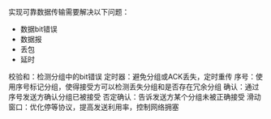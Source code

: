 实现可靠数据传输需要解决以下问题：
- 数据bit错误
- 数据报
- 丢包
- 延时

校验和：检测分组中的bit错误
定时器：避免分组或ACK丢失，定时重传
序号：使用序号标记分组，使得接受方可以检测丢失分组和是否存在冗余分组
确认：通过序号发送方确认分组已被接受
否定确认：告诉发送方某个分组未被正确接受
滑动窗口：优化停等协议，提高发送利用率，控制网络拥塞